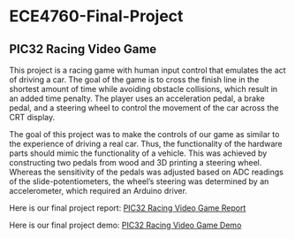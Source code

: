 # ECE4760-Final-Project
## PIC32 Racing Video Game

This project is a racing game with human input control that emulates the act of driving a car. The goal of the game is to cross the finish line in the shortest amount of time while avoiding obstacle collisions, which result in an added time penalty. The player uses an acceleration pedal, a brake pedal, and a steering wheel to control the movement of the car across the CRT display.

The goal of this project was to make the controls of our game as similar to the experience of driving a real car. Thus, the functionality of the hardware parts should mimic the functionality of a vehicle. This was achieved by constructing two pedals from wood and 3D printing a steering wheel. Whereas the sensitivity of the pedals was adjusted based on ADC readings of the slide-potentiometers, the wheel’s steering was determined by an accelerometer, which required an Arduino driver.

Here is our final project report: [PIC32 Racing Video Game Report](http://people.ece.cornell.edu/land/courses/ece4760/FinalProjects/f2019/bhg39_djh326_hal64/bhg39_djh326_hal64/index.html)

Here is our final project demo: [PIC32 Racing Video Game Demo](https://youtu.be/Ovl0EHODywU)

